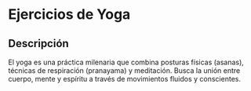 # Ejercicios de Yoga

## Descripción
El yoga es una práctica milenaria que combina posturas físicas (asanas), técnicas de respiración (pranayama) y meditación. Busca la unión entre cuerpo, mente y espíritu a través de movimientos fluidos y conscientes.